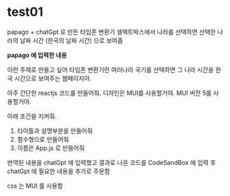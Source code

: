 # test01
papago + chatGpt 로 만든 타임존 변환기
셀렉트박스에서 나라를 선택하면
선택한 나라의 날짜 시간 (한국의 날짜 시간) 으로 보여줌

<b>papago 에 입력한 내용</b>

이런 주제로 만들고 싶어
타임존 변환기란 여러나라 국기를 선택하면 그 나라 시간을 한국 시간으로 보여주는 웹페이지야.

아주 간단한 reactjs 코드를 만들어줘.
디자인은 MUI를 사용할거야.
MUI 버전 5를 사용할거야.

아래 조건을 지켜줘.
1. 타이틀과 설명부분을 만들어줘
2. 함수형으로 만들어줘
3. 이름은  App.js 로 만들어줘

번역된 내용을 chatGpt 에 입력했고
결과로 나온 코드를 CodeSandBox 에 입력 후
chatGpt 에 필요한 내용을 추가로 주문함

css 는 MUI 를 사용함
